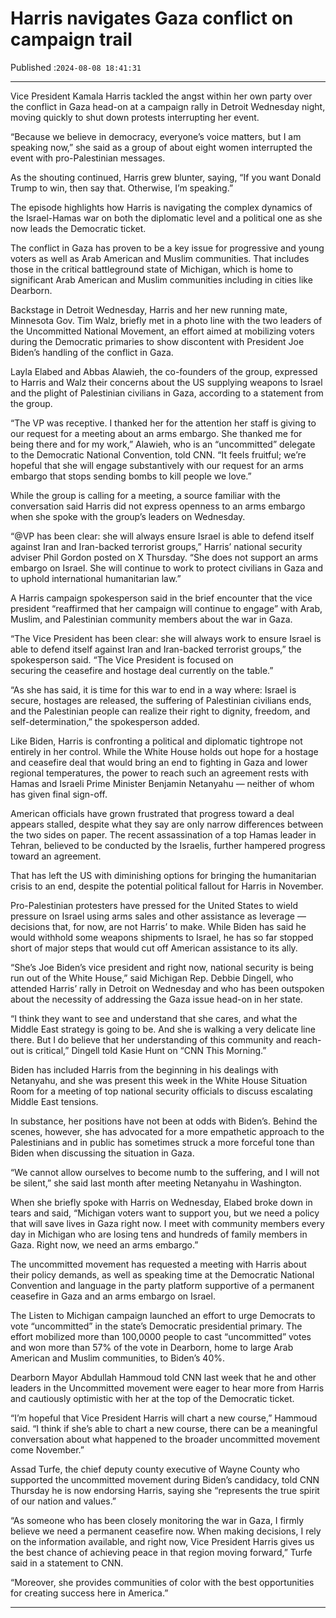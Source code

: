 # Harris navigates Gaza conflict on campaign trail

Published :`2024-08-08 18:41:31`

---

Vice President Kamala Harris tackled the angst within her own party over the conflict in Gaza head-on at a campaign rally in Detroit Wednesday night, moving quickly to shut down protests interrupting her event.

“Because we believe in democracy, everyone’s voice matters, but I am speaking now,” she said as a group of about eight women interrupted the event with pro-Palestinian messages.

As the shouting continued, Harris grew blunter, saying, “If you want Donald Trump to win, then say that. Otherwise, I’m speaking.”

The episode highlights how Harris is navigating the complex dynamics of the Israel-Hamas war on both the diplomatic level and a political one as she now leads the Democratic ticket.

The conflict in Gaza has proven to be a key issue for progressive and young voters as well as Arab American and Muslim communities. That includes those in the critical battleground state of Michigan, which is home to significant Arab American and Muslim communities including in cities like Dearborn.

Backstage in Detroit Wednesday, Harris and her new running mate, Minnesota Gov. Tim Walz, briefly met in a photo line with the two leaders of the Uncommitted National Movement, an effort aimed at mobilizing voters during the Democratic primaries to show discontent with President Joe Biden’s handling of the conflict in Gaza.

Layla Elabed and Abbas Alawieh, the co-founders of the group, expressed to Harris and Walz their concerns about the US supplying weapons to Israel and the plight of Palestinian civilians in Gaza, according to a statement from the group.

“The VP was receptive. I thanked her for the attention her staff is giving to our request for a meeting about an arms embargo. She thanked me for being there and for my work,” Alawieh, who is an “uncommitted” delegate to the Democratic National Convention, told CNN. “It feels fruitful; we’re hopeful that she will engage substantively with our request for an arms embargo that stops sending bombs to kill people we love.”

While the group is calling for a meeting, a source familiar with the conversation said Harris did not express openness to an arms embargo when she spoke with the group’s leaders on Wednesday.

“@VP has been clear: she will always ensure Israel is able to defend itself against Iran and Iran-backed terrorist groups,” Harris’ national security adviser Phil Gordon posted on X Thursday. “She does not support an arms embargo on Israel. She will continue to work to protect civilians in Gaza and to uphold international humanitarian law.”

A Harris campaign spokesperson said in the brief encounter that the vice president “reaffirmed that her campaign will continue to engage” with Arab, Muslim, and Palestinian community members about the war in Gaza.

“The Vice President has been clear: she will always work to ensure Israel is able to defend itself against Iran and Iran-backed terrorist groups,” the spokesperson said. “The Vice President is focused on securing the ceasefire and hostage deal currently on the table.”

“As she has said, it is time for this war to end in a way where: Israel is secure, hostages are released, the suffering of Palestinian civilians ends, and the Palestinian people can realize their right to dignity, freedom, and self-determination,” the spokesperson added.

Like Biden, Harris is confronting a political and diplomatic tightrope not entirely in her control. While the White House holds out hope for a hostage and ceasefire deal that would bring an end to fighting in Gaza and lower regional temperatures, the power to reach such an agreement rests with Hamas and Israeli Prime Minister Benjamin Netanyahu — neither of whom has given final sign-off.

American officials have grown frustrated that progress toward a deal appears stalled, despite what they say are only narrow differences between the two sides on paper. The recent assassination of a top Hamas leader in Tehran, believed to be conducted by the Israelis, further hampered progress toward an agreement.

That has left the US with diminishing options for bringing the humanitarian crisis to an end, despite the potential political fallout for Harris in November.

Pro-Palestinian protesters have pressed for the United States to wield pressure on Israel using arms sales and other assistance as leverage — decisions that, for now, are not Harris’ to make. While Biden has said he would withhold some weapons shipments to Israel, he has so far stopped short of major steps that would cut off American assistance to its ally.

“She’s Joe Biden’s vice president and right now, national security is being run out of the White House,” said Michigan Rep. Debbie Dingell, who attended Harris’ rally in Detroit on Wednesday and who has been outspoken about the necessity of addressing the Gaza issue head-on in her state.

“I think they want to see and understand that she cares, and what the Middle East strategy is going to be. And she is walking a very delicate line there. But I do believe that her understanding of this community and reach-out is critical,” Dingell told Kasie Hunt on “CNN This Morning.”

Biden has included Harris from the beginning in his dealings with Netanyahu, and she was present this week in the White House Situation Room for a meeting of top national security officials to discuss escalating Middle East tensions.

In substance, her positions have not been at odds with Biden’s. Behind the scenes, however, she has advocated for a more empathetic approach to the Palestinians and in public has sometimes struck a more forceful tone than Biden when discussing the situation in Gaza.

“We cannot allow ourselves to become numb to the suffering, and I will not be silent,” she said last month after meeting Netanyahu in Washington.

When she briefly spoke with Harris on Wednesday, Elabed broke down in tears and said, “Michigan voters want to support you, but we need a policy that will save lives in Gaza right now. I meet with community members every day in Michigan who are losing tens and hundreds of family members in Gaza. Right now, we need an arms embargo.”

The uncommitted movement has requested a meeting with Harris about their policy demands, as well as speaking time at the Democratic National Convention and language in the party platform supportive of a permanent ceasefire in Gaza and an arms embargo on Israel.

The Listen to Michigan campaign launched an effort to urge Democrats to vote “uncommitted” in the state’s Democratic presidential primary. The effort mobilized more than 100,0000 people to cast “uncommitted” votes and won more than 57% of the vote in Dearborn, home to large Arab American and Muslim communities, to Biden’s 40%.

Dearborn Mayor Abdullah Hammoud told CNN last week that he and other leaders in the Uncommitted movement were eager to hear more from Harris and cautiously optimistic with her at the top of the Democratic ticket.

“I’m hopeful that Vice President Harris will chart a new course,” Hammoud said. “I think if she’s able to chart a new course, there can be a meaningful conversation about what happened to the broader uncommitted movement come November.”

Assad Turfe, the chief deputy county executive of Wayne County who supported the uncommitted movement during Biden’s candidacy, told CNN Thursday he is now endorsing Harris, saying she “represents the true spirit of our nation and values.”

“As someone who has been closely monitoring the war in Gaza, I firmly believe we need a permanent ceasefire now. When making decisions, I rely on the information available, and right now, Vice President Harris gives us the best chance of achieving peace in that region moving forward,” Turfe said in a statement to CNN.

“Moreover, she provides communities of color with the best opportunities for creating success here in America.”

---

